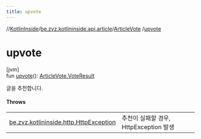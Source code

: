 ```yaml
---
title: upvote
---
```

//[KotlinInside](../../../index.html)/[be.zvz.kotlininside.api.article](../index.html)/[ArticleVote](index.html)
/[upvote](upvote.html)

# upvote

[jvm]\
fun [upvote](upvote.html)(): [ArticleVote.VoteResult](-vote-result/index.html)

글을 추천합니다.

#### Throws

| | |
|---|---|
| [be.zvz.kotlininside.http.HttpException](../../be.zvz.kotlininside.http/-http-exception/index.html) | 추천이 실패할 경우, HttpException 발생 |



